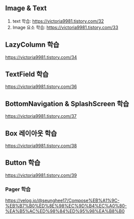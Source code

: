 ## Image & Text
1. text 학습: https://victoria9981.tistory.com/32
2. Image 요소 학습: https://victoria9981.tistory.com/33

## LazyColumn 학습
https://victoria9981.tistory.com/34

## TextField 학습
https://victoria9981.tistory.com/36

## BottomNavigation & SplashScreen 학습
https://victoria9981.tistory.com/37

## Box 레이아웃 학습
https://victoria9981.tistory.com/38

## Button 학습
https://victoria9981.tistory.com/39

### Pager 학습
https://velog.io/@seunghee17/Compose%EB%A1%9C-%EB%B7%B0%ED%8E%98%EC%9D%B4%EC%A0%80-%EA%B5%AC%ED%98%84%ED%95%98%EA%B8%B0
